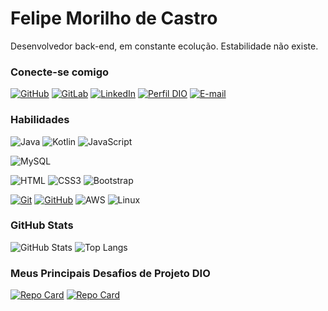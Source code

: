 # Felipe Morilho de Castro

Desenvolvedor back-end, em constante ecolução. Estabilidade não existe.

### Conecte-se comigo

[![GitHub](https://img.shields.io/badge/GitHub-100000?style=for-the-badge&logo=github&logoColor=white)](https://github.com/felipemorilho)
[![GitLab](https://img.shields.io/badge/GitLab-2F2A6B?style=for-the-badge&logo=gitlab&logoColor=CB4E18)](https://gitlab.com/felipemorilho)
[![LinkedIn](https://img.shields.io/badge/-LinkedIn-0077B5?style=for-the-badge&logo=linkedin&logoColor=whjite)](https://www.linkedin.com/in/felipemorilho/)
[![Perfil DIO](https://img.shields.io/badge/-Meu%20Perfil%20na%20DIO-30A3DC?style=for-the-badge)](https://www.dio.me/users/felipemdecastro)
[![E-mail](https://img.shields.io/badge/-Email-000?style=for-the-badge&logo=microsoft-outlook&logoColor=blue)](mailto:felipemdecastro@gmail.com)

### Habilidades

![Java](https://img.shields.io/badge/Java-000?style=for-the-badge&logo=java)
![Kotlin](https://img.shields.io/badge/Kotlin-000000?&style=for-the-badge&logo=kotlin&logoColor=white)
![JavaScript](https://img.shields.io/badge/JavaScript-000?style=for-the-badge&logo=javascript&logoColor=F0DB4F)

![MySQL](https://img.shields.io/badge/MySQL-000000?style=for-the-badge&logo=mysql&logoColor=white)

![HTML](https://img.shields.io/badge/HTML-000?style=for-the-badge&logo=html5&logoColor=30A3DC)
![CSS3](https://img.shields.io/badge/CSS3-000?style=for-the-badge&logo=css3&logoColor=E94D5F)
![Bootstrap](https://img.shields.io/badge/bootstrap-000?style=for-the-badge&logo=bootstrap&logoColor=553C7B)

[![Git](https://img.shields.io/badge/Git-000?style=for-the-badge&logo=git&logoColor=E94D5F)](https://git-scm.com/doc)
[![GitHub](https://img.shields.io/badge/GitHub-000?style=for-the-badge&logo=github&logoColor=30A3DC)](https://docs.github.com/)
![AWS](https://img.shields.io/badge/AWS-000.svg?style=for-the-badge&logo=amazon-aws&logoColor=white)
![Linux](https://img.shields.io/badge/Linux-000?style=for-the-badge&logo=linux&logoColor=FCC624)


### GitHub Stats

![GitHub Stats](https://github-readme-stats.vercel.app/api?username=felipemorilho&theme=transparent&bg_color=000&border_color=30A3DC&show_icons=true&icon_color=30A3DC&title_color=E94D5F&text_color=FFF)
![Top Langs](https://github-readme-stats-git-masterrstaa-rickstaa.vercel.app/api/top-langs/?username=felipemorilho&bg_color=000&border_color=30A3DC&title_color=E94D5F&text_color=FFF)

### Meus Principais Desafios de Projeto DIO

[![Repo Card](https://github-readme-stats.vercel.app/api/pin/?username=felipemorilho&repo=StatusViajante&bg_color=000&border_color=30A3DC&show_icons=true&icon_color=30A3DC&title_color=E94D5F&text_color=FFF)](https://github.com/felipemorilho/StatusViajante)
[![Repo Card](https://github-readme-stats.vercel.app/api/pin/?username=felipemorilho&repo=statusViajanteFront&bg_color=000&border_color=30A3DC&show_icons=true&icon_color=30A3DC&title_color=E94D5F&text_color=FFF)](https://github.com/felipemorilho/statusViajanteFront)
